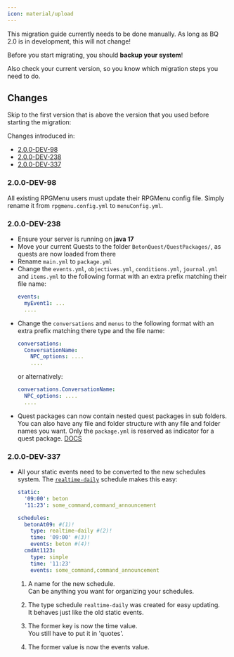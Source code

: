 ```yaml
---
icon: material/upload
---
```

This migration guide currently needs to be done manually. As long as BQ 2.0 is in development, this will not change!

Before you start migrating, you should **backup your system**!

Also check your current version, so you know which migration steps you need to do.

## Changes
Skip to the first version that is above the version that you used before starting the migration:

Changes introduced in:

- [2.0.0-DEV-98](#200-dev-98)
- [2.0.0-DEV-238](#200-dev-238)
- [2.0.0-DEV-337](#200-dev-337)

### 2.0.0-DEV-98
All existing RPGMenu users must update their RPGMenu config file. Simply rename it from `rpgmenu.config.yml` to
`menuConfig.yml`.

### 2.0.0-DEV-238
- Ensure your server is running on __java 17__
- Move your current Quests to the folder `BetonQuest/QuestPackages/`, as quests are now loaded from there
- Rename `main.yml` to `package.yml`
- Change the `events.yml`, `objectives.yml`, `conditions.yml`, `journal.yml` and `items.yml` to the following format
  with an extra prefix matching their file name:
  ```YAML
  events:
    myEvent1: ...
    ....
  ```
- Change the `conversations` and `menus` to the following format with an extra prefix matching there type and the file
  name:
  ```YAML
  conversations:
    ConversationName:
      NPC_options: ....
      ....
  ```
  or alternatively:
  ```YAML
  conversations.ConversationName:
    NPC_options: ....
    ....
  ```
- Quest packages can now contain nested quest packages in sub folders. You can also have any file and folder structure
  with any file and folder names you want. Only the `package.yml` is reserved as indicator for a quest
  package. [DOCS](./Reference.md#packages)

### 2.0.0-DEV-337
- All your static events need to be converted to the new schedules system.
  The [`realtime-daily`](./Schedules.md#daily-realtime-schedule-realtime-daily) schedule makes this easy:
  ```YAML title="Old Syntax"
  static:
    '09:00': beton
    '11:23': some_command,command_announcement
  ```
  ```YAML title="New Syntax"
  schedules:
    betonAt09: #(1)!
      type: realtime-daily #(2)!
      time: '09:00' #(3)!
      events: beton #(4)!
    cmdAt1123:
      type: simple
      time: '11:23'
      events: some_command,command_announcement
  ```

    1. A name for the new schedule.  
      Can be anything you want for organizing your schedules.

    2. The type schedule `realtime-daily` was created for easy updating.   
      It behaves just like the old static events.

    3. The former key is now the time value.  
      You still have to put it in 'quotes'.

    4. The former value is now the events value.

